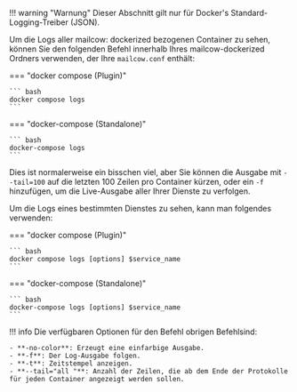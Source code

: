 !!! warning "Warnung"
    Dieser Abschnitt gilt nur für Docker's Standard-Logging-Treiber (JSON).

Um die Logs aller mailcow: dockerized bezogenen Container zu sehen, können Sie den folgenden Befehl innerhalb Ihres mailcow-dockerized Ordners verwenden, der Ihre `mailcow.conf` enthält:

=== "docker compose (Plugin)"

    ``` bash
    docker compose logs
    ```

=== "docker-compose (Standalone)"

    ``` bash
	docker-compose logs
    ```

Dies ist normalerweise ein bisschen viel, aber Sie können die Ausgabe mit `--tail=100` auf die letzten 100 Zeilen pro Container kürzen, oder ein `-f` hinzufügen, um die Live-Ausgabe aller Ihrer Dienste zu verfolgen.

Um die Logs eines bestimmten Dienstes zu sehen, kann man folgendes verwenden: 

=== "docker compose (Plugin)"

    ``` bash
    docker compose logs [options] $service_name
    ```

=== "docker-compose (Standalone)"

    ``` bash
	docker-compose logs [options] $service_name
    ```

!!! info
    Die verfügbaren Optionen für den Befehl obrigen Befehlsind:

    - **-no-color**: Erzeugt eine einfarbige Ausgabe.
    - **-f**: Der Log-Ausgabe folgen.
    - **-t**: Zeitstempel anzeigen.
    - **--tail="all "**: Anzahl der Zeilen, die ab dem Ende der Protokolle für jeden Container angezeigt werden sollen.